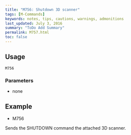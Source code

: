 ```yaml
---
title: "M756: Shutdown 3D scanner" 
tags: [M-Commands]
keywords: notes, tips, cautions, warnings, admonitions
last_updated: July 3, 2016
summary: "ToDo Add Summary"
permalink: M757.html
toc: false
---
```



## Usage ##
```
M756
```

### Parameters ###
+ none

## Example ##

+ M756

Sends the SHUTDOWN command the attached 3D scanner.
